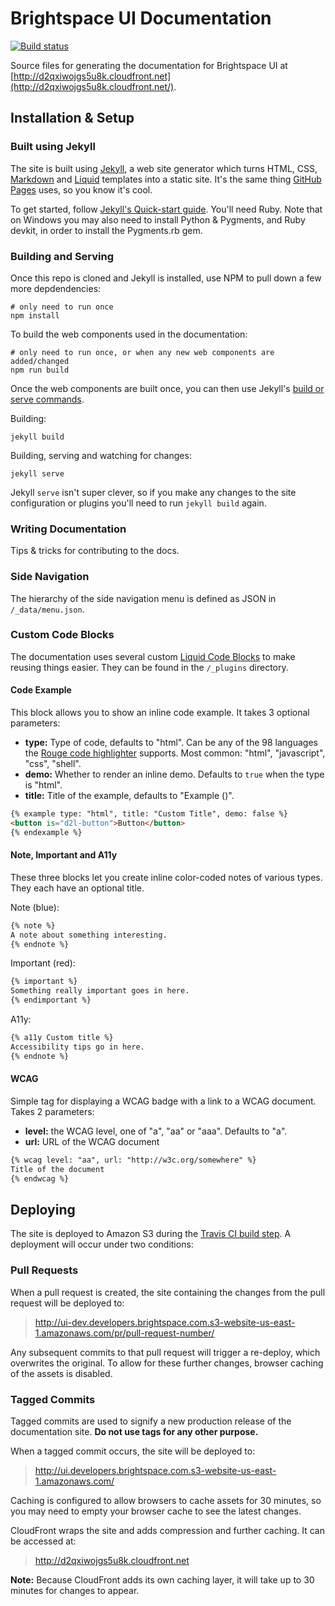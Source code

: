 # Brightspace UI Documentation
[![Build status][ci-image]][ci-url]

Source files for generating the documentation for Brightspace UI at [http://d2qxiwojgs5u8k.cloudfront.net](http://d2qxiwojgs5u8k.cloudfront.net/).

## Installation & Setup

### Built using Jekyll

The site is built using [Jekyll](https://jekyllrb.com/), a web site generator which turns HTML, CSS,  [Markdown](https://daringfireball.net/projects/markdown/) and [Liquid](https://github.com/Shopify/liquid/wiki) templates into a static site. It's the same thing [GitHub Pages](https://pages.github.com/) uses, so you know it's cool.

To get started, follow [Jekyll's Quick-start guide](https://jekyllrb.com/docs/quickstart/). You'll need Ruby.  Note that on Windows you may also need to install Python & Pygments, and Ruby devkit, in order to install the Pygments.rb gem.

### Building and Serving

Once this repo is cloned and Jekyll is installed, use NPM to pull down a few more depdendencies:

```shell
# only need to run once
npm install
```

To build the web components used in the documentation:
```shell
# only need to run once, or when any new web components are added/changed
npm run build
```

Once the web components are built once, you can then use Jekyll's [build or serve commands](https://jekyllrb.com/docs/usage/).

Building:
```shell
jekyll build
```

Building, serving and watching for changes:
```shell
jekyll serve
```

Jekyll `serve` isn't super clever, so if you make any changes to the site configuration or plugins you'll need to run `jekyll build` again.

### Writing Documentation

Tips & tricks for contributing to the docs.

### Side Navigation

The hierarchy of the side navigation menu is defined as JSON in `/_data/menu.json`.

### Custom Code Blocks

The documentation uses several custom [Liquid Code Blocks](https://github.com/Shopify/liquid/wiki/Liquid-for-Programmers#create-your-own-tag-blocks) to make reusing things easier. They can be found in the `/_plugins` directory.

#### Code Example

This block allows you to show an inline code example. It takes 3 optional parameters:
- **type:** Type of code, defaults to "html". Can be any of the 98 languages the [Rouge code highlighter](http://rouge.jneen.net/) supports. Most common: "html", "javascript", "css", "shell".
- **demo:** Whether to render an inline demo. Defaults to `true` when the type is "html".
- **title:** Title of the example, defaults to "Example (<type>)".

```markdown
{% example type: "html", title: "Custom Title", demo: false %}
<button is="d2l-button">Button</button>
{% endexample %}
```

#### Note, Important and A11y

These three blocks let you create inline color-coded notes of various types. They each have an optional title.

Note (blue):
```markdown
{% note %}
A note about something interesting.
{% endnote %}
```

Important (red):
```markdown
{% important %}
Something really important goes in here.
{% endimportant %}
```

A11y:
```markdown
{% a11y Custom title %}
Accessibility tips go in here.
{% endnote %}
```

#### WCAG

Simple tag for displaying a WCAG badge with a link to a WCAG document. Takes 2 parameters:
- **level:** the WCAG level, one of "a", "aa" or "aaa". Defaults to "a".
- **url:** URL of the WCAG document

```markdown
{% wcag level: "aa", url: "http://w3c.org/somewhere" %}
Title of the document
{% endwcag %}
```

## Deploying

The site is deployed to Amazon S3 during the [Travis CI build step](https://travis-ci.org/BrightspaceUI/documentation/). A deployment will occur under two conditions:

### Pull Requests

When a pull request is created, the site containing the changes from the pull request will be deployed to:

> http://ui-dev.developers.brightspace.com.s3-website-us-east-1.amazonaws.com/pr/pull-request-number/

Any subsequent commits to that pull request will trigger a re-deploy, which overwrites the original. To allow for these further changes, browser caching of the assets is disabled.

### Tagged Commits

Tagged commits are used to signify a new production release of the documentation site. **Do not use tags for any other purpose.**

When a tagged commit occurs, the site will be deployed to:

> http://ui.developers.brightspace.com.s3-website-us-east-1.amazonaws.com/

Caching is configured to allow browsers to cache assets for 30 minutes, so you may need to empty your browser cache to see the latest changes.

CloudFront wraps the site and adds compression and further caching. It can be accessed at:

> http://d2qxiwojgs5u8k.cloudfront.net

**Note:** Because CloudFront adds its own caching layer, it will take up to 30 minutes for changes to appear.

[ci-url]: https://travis-ci.org/BrightspaceUI/documentation
[ci-image]: https://travis-ci.org/BrightspaceUI/documentation.svg?branch=master

